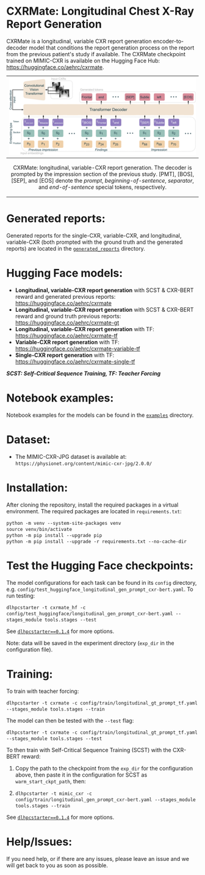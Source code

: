 # CXRMate: Longitudinal Chest X-Ray Report Generation

CXRMate is a longitudinal, variable CXR report generation encoder-to-decoder model that conditions the report generation process on the report from the previous patient's study if available. The CXRMate checkpoint trained on MIMIC-CXR is available on the Hugging Face Hub: https://huggingface.co/aehrc/cxrmate.

<!-- ADD CITATION HERE -->

|![](docs/tokens.drawio.png)|
|----|
| <p align="center"> <a>CXRMate: longitudinal, variable-CXR report generation. The decoder is prompted by the impression section of the previous study. [PMT], [BOS],  [SEP], and [EOS] denote the *prompt*, *beginning-of-sentence*, *separator*, and *end-of-sentence* special tokens, respectively.</a> </p> |

# Generated reports:
<!-- Generated reports for the single-CXR, variable-CXR, and longitudinal, variable-CXR (both prompted with the ground truth and the generated reports) are located in the [`generated_reports`](https://github.com/aehrc/cxrmate/blob/main/generated_reports) directory. -->
Generated reports for the single-CXR, variable-CXR, and longitudinal, variable-CXR (both prompted with the ground truth and the generated reports) are located in the [`generated_reports`](https://anonymous.4open.science/r/cxrmate-D1D3/generated_reports) directory.

# Hugging Face models:

 - **Longitudinal, variable-CXR report generation** with SCST & CXR-BERT reward and generated previous reports: https://huggingface.co/aehrc/cxrmate
 - **Longitudinal, variable-CXR report generation** with SCST & CXR-BERT reward and ground truth previous reports: https://huggingface.co/aehrc/cxrmate-gt
 - **Longitudinal, variable-CXR report generation** with TF: https://huggingface.co/aehrc/cxrmate-tf
 - **Variable-CXR report generation** with TF: https://huggingface.co/aehrc/cxrmate-variable-tf
 - **Single-CXR report generation** with TF: https://huggingface.co/aehrc/cxrmate-single-tf

***SCST: Self-Critical Sequence Training, TF: Teacher Forcing***

# Notebook examples:

Notebook examples for the models can be found in the [`examples`](https://anonymous.4open.science/r/cxrmate-D1D3/examples) directory.

# Dataset:

 - The MIMIC-CXR-JPG dataset is available at: 
        ```
        https://physionet.org/content/mimic-cxr-jpg/2.0.0/
        ```

# Installation:
After cloning the repository, install the required packages in a virtual environment.
The required packages are located in `requirements.txt`:
```shell script
python -m venv --system-site-packages venv
source venv/bin/activate
python -m pip install --upgrade pip
python -m pip install --upgrade -r requirements.txt --no-cache-dir
```

# Test the Hugging Face checkpoints:   

The model configurations for each task can be found in its `config` directory, e.g. `config/test_huggingface_longitudinal_gen_prompt_cxr-bert.yaml`. To run testing:

```shell
dlhpcstarter -t cxrmate_hf -c config/test_huggingface/longitudinal_gen_prompt_cxr-bert.yaml --stages_module tools.stages --test
```

See [`dlhpcstarter==0.1.4`](https://github.com/csiro-mlai/dl_hpc_starter_pack) for more options. 

Note: data will be saved in the experiment directory (`exp_dir` in the configuration file).

# Training:
   
To train with teacher forcing:
 
```
dlhpcstarter -t cxrmate -c config/train/longitudinal_gt_prompt_tf.yaml --stages_module tools.stages --train
```

The model can then be tested with the `--test` flag:

```
dlhpcstarter -t cxrmate -c config/train/longitudinal_gt_prompt_tf.yaml --stages_module tools.stages --test
```

To then train with Self-Critical Sequence Training (SCST) with the CXR-BERT reward:

 1. Copy the path to the checkpoint from the `exp_dir` for the configuration above, then paste it in the configuration for SCST as `warm_start_ckpt_path`, then:
 2. 
    ```
    dlhpcstarter -t mimic_cxr -c config/train/longitudinal_gen_prompt_cxr-bert.yaml --stages_module tools.stages --train
    ```

See [`dlhpcstarter==0.1.4`](https://github.com/csiro-mlai/dl_hpc_starter_pack) for more options. 

# Help/Issues:
If you need help, or if there are any issues, please leave an issue and we will get back to you as soon as possible.


